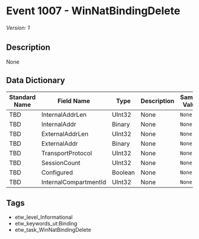 # Event 1007 - WinNatBindingDelete
###### Version: 1

## Description
None

## Data Dictionary
|Standard Name|Field Name|Type|Description|Sample Value|
|---|---|---|---|---|
|TBD|InternalAddrLen|UInt32|None|`None`|
|TBD|InternalAddr|Binary|None|`None`|
|TBD|ExternalAddrLen|UInt32|None|`None`|
|TBD|ExternalAddr|Binary|None|`None`|
|TBD|TransportProtocol|UInt32|None|`None`|
|TBD|SessionCount|UInt32|None|`None`|
|TBD|Configured|Boolean|None|`None`|
|TBD|InternalCompartmentId|UInt32|None|`None`|

## Tags
* etw_level_Informational
* etw_keywords_ut:Binding
* etw_task_WinNatBindingDelete
